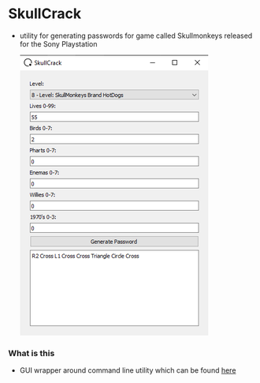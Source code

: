 # SkullCrack

- utility for generating passwords for game called Skullmonkeys released for the Sony Playstation

    ![SkullCrack Application](/SkullCrack.png)

### What is this

- GUI wrapper around command line utility which can be found [here](https://github.com/MercurialDemoMan/Skullmonkeys-Password-Encoder-Decoder)